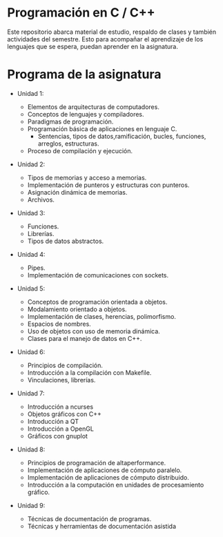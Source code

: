 # Programación en C / C++

Este repositorio abarca material de estudio, respaldo de clases y también actividades del semestre.
Esto para acompañar el aprendizaje de los lenguajes que se espera, puedan aprender en la asignatura.


# Programa de la asignatura
* Unidad 1: 
  * Elementos de arquitecturas de computadores.
  * Conceptos de lenguajes y compiladores.
  * Paradigmas de programación.
  * Programación básica de aplicaciones en lenguaje C.
     * Sentencias, tipos de datos,ramificación, bucles, funciones, arreglos, estructuras.
  * Proceso de compilación y ejecución.

* Unidad 2:
  * Tipos de memorias y acceso a memorias.
  * Implementación de punteros y estructuras con punteros.
  * Asignación dinámica de memorias.
  * Archivos.

* Unidad 3:
  * Funciones.
  * Librerías.
  * Tipos de datos abstractos.

* Unidad 4:
  * Pipes.
  * Implementación de comunicaciones con sockets.

* Unidad 5:
  * Conceptos de programación orientada a objetos.
  * Modalamiento orientado a objetos.
  * Implementación de clases, herencias, polimorfismo.
  * Espacios de nombres.
  * Uso de objetos con uso de memoria dinámica.
  * Clases para el manejo de datos en C++.

* Unidad 6:
  * Principios de compilación.
  * Introducción a la compilación con Makefile.
  * Vinculaciones, librerías.

* Unidad 7:
  * Introducción a ncurses
  * Objetos gráficos con C++
  * Introducción a QT
  * Introducción a OpenGL
  * Gráficos con gnuplot

* Unidad 8:
  * Principios de programación de altaperformance.
  * Implementación de aplicaciones de cómputo paralelo.
  * Implementación de aplicaciones de cómputo distribuido.
  * Introducción a la computación en unidades de procesamiento gráfico.

* Unidad 9:
  * Técnicas de documentación de programas.
  * Técnicas y herramientas de documentación asistida

